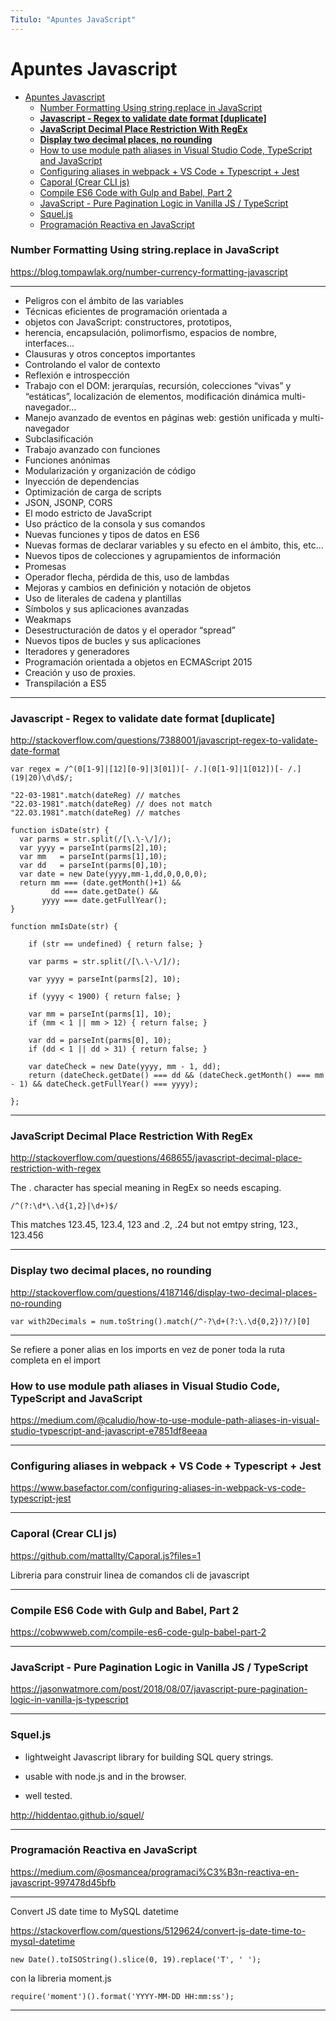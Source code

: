 ```yaml
---
Titulo: "Apuntes JavaScript"
---
```


# Apuntes Javascript

- [Apuntes Javascript](#apuntes-javascript)
    - [Number Formatting Using string.replace in JavaScript](#number-formatting-using-stringreplace-in-javascript)
    - [**Javascript - Regex to validate date format [duplicate]**](#javascript---regex-to-validate-date-format-duplicate)
    - [**JavaScript Decimal Place Restriction With RegEx**](#javascript-decimal-place-restriction-with-regex)
    - [**Display two decimal places, no rounding**](#display-two-decimal-places-no-rounding)
    - [How to use module path aliases in Visual Studio Code, TypeScript and JavaScript](#how-to-use-module-path-aliases-in-visual-studio-code-typescript-and-javascript)
    - [Configuring aliases in webpack + VS Code + Typescript + Jest](#configuring-aliases-in-webpack--vs-code--typescript--jest)
    - [Caporal (Crear CLI js)](#caporal-crear-cli-js)
    - [Compile ES6 Code with Gulp and Babel, Part 2](#compile-es6-code-with-gulp-and-babel-part-2)
    - [JavaScript - Pure Pagination Logic in Vanilla JS / TypeScript](#javascript---pure-pagination-logic-in-vanilla-js--typescript)
    - [Squel.js](#squeljs)
    - [Programación Reactiva en JavaScript](#programación-reactiva-en-javascript)

### Number Formatting Using string.replace in JavaScript

https://blog.tompawlak.org/number-currency-formatting-javascript

___

- Peligros con el ámbito de las variables
- Técnicas eficientes de programación orientada a        
- objetos con JavaScript: constructores, prototipos,     
- herencia, encapsulación, polimorfismo, espacios de nombre, interfaces...
- Clausuras y otros conceptos importantes
- Controlando el valor de contexto
- Reflexión e introspección
- Trabajo con el DOM: jerarquías, recursión, colecciones “vivas” y “estáticas”, localización de       elementos, modificación dinámica multi-navegador…
- Manejo avanzado de eventos en páginas web: gestión unificada y multi-navegador
- Subclasificación
- Trabajo avanzado con funciones
- Funciones anónimas
-  Modularización y organización de código
-  Inyección de dependencias
-  Optimización de carga de scripts
-  JSON, JSONP, CORS
-  El modo estricto de JavaScript
-  Uso práctico de la consola y sus comandos
-  Nuevas funciones y tipos de datos en ES6
-  Nuevas formas de declarar variables y su efecto en el    ámbito, this, etc…
-  Nuevos tipos de colecciones y agrupamientos de           información
- Promesas
- Operador flecha, pérdida de this, uso de lambdas
- Mejoras y cambios en definición y notación de objetos
-  Uso de literales de cadena y plantillas
-  Símbolos y sus aplicaciones avanzadas
-  Weakmaps
-  Desestructuración de datos y el operador “spread”
- Nuevos tipos de bucles y sus aplicaciones
- Iteradores y generadores
-  Programación orientada a objetos en ECMAScript 2015
-  Creación y uso de proxies.
-  Transpilación a ES5

___

### **Javascript - Regex to validate date format [duplicate]**

http://stackoverflow.com/questions/7388001/javascript-regex-to-validate-date-format

~~~
var regex = /^(0[1-9]|[12][0-9]|3[01])[- /.](0[1-9]|1[012])[- /.](19|20)\d\d$/;

"22-03-1981".match(dateReg) // matches
"22.03-1981".match(dateReg) // does not match
"22.03.1981".match(dateReg) // matches
~~~

~~~
function isDate(str) {    
  var parms = str.split(/[\.\-\/]/);
  var yyyy = parseInt(parms[2],10);
  var mm   = parseInt(parms[1],10);
  var dd   = parseInt(parms[0],10);
  var date = new Date(yyyy,mm-1,dd,0,0,0,0);
  return mm === (date.getMonth()+1) && 
         dd === date.getDate() && 
       yyyy === date.getFullYear();
}
~~~

~~~
function mmIsDate(str) {

    if (str == undefined) { return false; }

    var parms = str.split(/[\.\-\/]/);

    var yyyy = parseInt(parms[2], 10);

    if (yyyy < 1900) { return false; }

    var mm = parseInt(parms[1], 10);
    if (mm < 1 || mm > 12) { return false; }

    var dd = parseInt(parms[0], 10);
    if (dd < 1 || dd > 31) { return false; }

    var dateCheck = new Date(yyyy, mm - 1, dd);
    return (dateCheck.getDate() === dd && (dateCheck.getMonth() === mm - 1) && dateCheck.getFullYear() === yyyy);

};
~~~

___

### **JavaScript Decimal Place Restriction With RegEx**

http://stackoverflow.com/questions/468655/javascript-decimal-place-restriction-with-regex


The . character has special meaning in RegEx so needs escaping.

~~~
/^(?:\d*\.\d{1,2}|\d+)$/
~~~

This matches 123.45, 123.4, 123 and .2, .24 but not emtpy string, 123., 123.456


___

### **Display two decimal places, no rounding**

http://stackoverflow.com/questions/4187146/display-two-decimal-places-no-rounding

~~~
var with2Decimals = num.toString().match(/^-?\d+(?:\.\d{0,2})?/)[0]
~~~

___

Se refiere a poner alias en los imports en vez de poner toda la ruta completa en el import

### How to use module path aliases in Visual Studio Code, TypeScript and JavaScript

https://medium.com/@caludio/how-to-use-module-path-aliases-in-visual-studio-typescript-and-javascript-e7851df8eeaa

___

### Configuring aliases in webpack + VS Code + Typescript + Jest

https://www.basefactor.com/configuring-aliases-in-webpack-vs-code-typescript-jest

___

### Caporal (Crear CLI js)

https://github.com/mattallty/Caporal.js?files=1

Libreria para construir linea de comandos cli de javascript

___

### Compile ES6 Code with Gulp and Babel, Part 2

https://cobwwweb.com/compile-es6-code-gulp-babel-part-2

___

### JavaScript - Pure Pagination Logic in Vanilla JS / TypeScript

https://jasonwatmore.com/post/2018/08/07/javascript-pure-pagination-logic-in-vanilla-js-typescript

___

### Squel.js

- lightweight Javascript library for building SQL query strings.

- usable with node.js and in the browser.

- well tested.

http://hiddentao.github.io/squel/


___

### Programación Reactiva en JavaScript

https://medium.com/@osmancea/programaci%C3%B3n-reactiva-en-javascript-997478d45bfb

___
Convert JS date time to MySQL datetime

https://stackoverflow.com/questions/5129624/convert-js-date-time-to-mysql-datetime

~~~
new Date().toISOString().slice(0, 19).replace('T', ' ');
~~~

con la libreria moment.js

~~~
require('moment')().format('YYYY-MM-DD HH:mm:ss');
~~~




___
